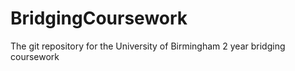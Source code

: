 # BridgingCoursework
The git repository for the University of Birmingham 2 year bridging coursework
